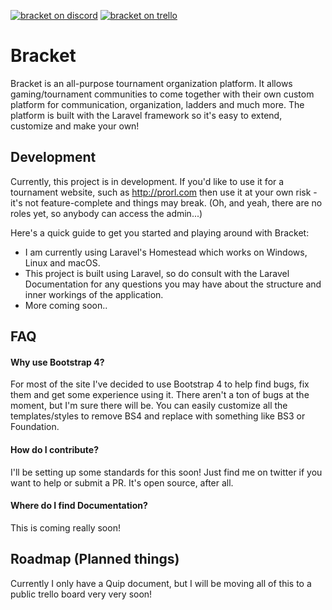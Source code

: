 [![bracket on discord](https://img.shields.io/badge/discord-bracket--on--discord-738bd7.svg?style=flat-square)](https://discord.gg/qQnBPDm)
[![bracket on trello](https://img.shields.io/badge/style-bracket--on--trello-blue.svg?style=flat-square)](https://trello.com/b/hZrNNmTs/bracket)

# Bracket
Bracket is an all-purpose tournament organization platform. It allows gaming/tournament communities to come together with their own custom platform for communication, organization, ladders and much more. The platform is built with the Laravel framework so it's easy to extend, customize and make your own!

## Development
Currently, this project is in development. If you'd like to use it for a tournament website, such as http://prorl.com then use it at your own risk - it's not feature-complete and things may break. (Oh, and yeah, there are no roles yet, so anybody can access the admin...)

Here's a quick guide to get you started and playing around with Bracket:

- I am currently using Laravel's Homestead which works on Windows, Linux and macOS.
- This project is built using Laravel, so do consult with the Laravel Documentation for any questions you may have about the structure and inner workings of the application.
- More coming soon.. 

## FAQ
#### Why use Bootstrap 4?
For most of the site I've decided to use Bootstrap 4 to help find bugs, fix them and get some experience using it. There aren't a ton of bugs at the moment, but I'm sure there will be. You can easily customize all the templates/styles to remove BS4 and replace with something like BS3 or Foundation.
#### How do I contribute?
I'll be setting up some standards for this soon! Just find me on twitter if you want to help or submit a PR. It's open source, after all.
#### Where do I find Documentation?
This is coming really soon!

## Roadmap (Planned things)
Currently I only have a Quip document, but I will be moving all of this to a public trello board very very soon!
